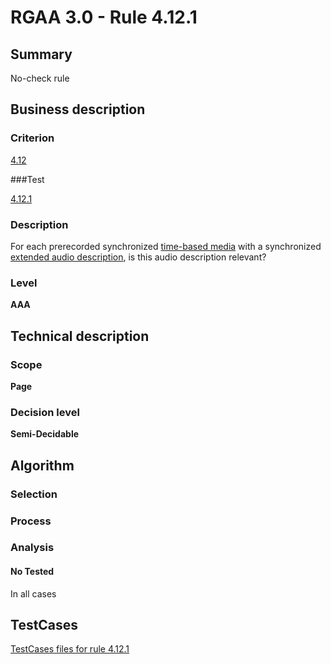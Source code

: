 # RGAA 3.0 -  Rule 4.12.1

## Summary

No-check rule

## Business description

### Criterion

[4.12](http://asqatasun.github.io/RGAA--3.0--EN/RGAA3.0_Criteria_English_version_v1.html#crit-4-12)

###Test

[4.12.1](http://asqatasun.github.io/RGAA--3.0--EN/RGAA3.0_Criteria_English_version_v1.html#test-4-12-1)

### Description
For each prerecorded
    synchronized <a href="http://asqatasun.github.io/RGAA--3.0--EN/RGAA3.0_Glossary_English_version_v1.html#mMediaTemp">time-based
  media</a> with a synchronized <a href="http://asqatasun.github.io/RGAA--3.0--EN/RGAA3.0_Glossary_English_version_v1.html#mAudioDescE">extended
  audio description</a>, is this audio description
    relevant? 


### Level

**AAA**

## Technical description

### Scope

**Page**

### Decision level

**Semi-Decidable**

## Algorithm

### Selection

### Process

### Analysis

#### No Tested 

In all cases



##  TestCases 

[TestCases files for rule 4.12.1](https://gitlab.com/asqatasun/Asqatasun/-/tree/master/rules/rules-rgaa3.0/src/test/resources/testcases/rgaa30/Rgaa30Rule041201/) 


